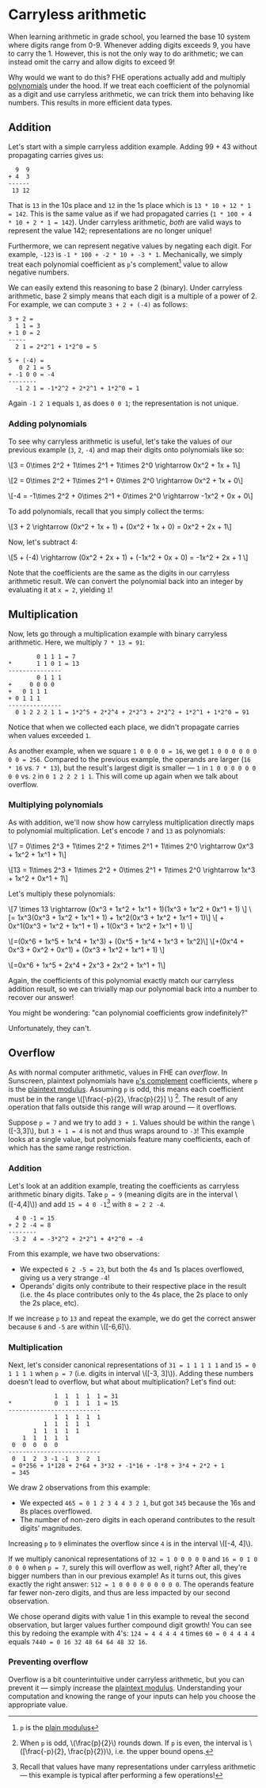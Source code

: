# Carryless arithmetic

When learning arithmetic in grade school, you learned the base 10 system where digits range from 0-9. Whenever adding digits exceeds 9, you have to carry the 1. However, this is not the only way to do arithmetic; we can instead omit the carry and allow digits to exceed 9!

Why would we want to do this? FHE operations actually add and multiply [polynomials](../intro/why.md) under the hood. If we treat each coefficient of the polynomial as a digit and use carryless arithmetic, we can trick them into behaving like numbers. This results in more efficient data types.

## Addition
Let's start with a simple carryless addition example. Adding 99 + 43 without propagating carries gives us:
```text
  9  9
+ 4  3
------
 13 12
```

That is `13` in the 10s place and `12` in the 1s place which is `13 * 10 + 12 * 1 = 142`. This is the same value as if we had propagated carries (`1 * 100 + 4 * 10 + 2 * 1 = 142`). Under carryless arithmetic, *both* are valid ways to represent the value 142; representations are no longer unique!

Furthermore, we can represent negative values by negating each digit. For example, `-123` is `-1 * 100 + -2 * 10 + -3 * 1`. Mechanically, we simply treat each polynomial coefficient as `p`'s complement[^1] value to allow negative numbers.

We can easily extend this reasoning to base 2 (binary). Under carryless arithmetic, base 2 simply means that each digit is a multiple of a power of 2. For example, we can compute `3 + 2 + (-4)` as follows:

```text
3 + 2 =
  1 1 = 3
+ 1 0 = 2
-----
  2 1 = 2*2^1 + 1*2^0 = 5

5 + (-4) =
   0 2 1 = 5
+ -1 0 0 = -4
--------
  -1 2 1 = -1*2^2 + 2*2^1 + 1*2^0 = 1 
```

Again `-1 2 1` equals `1`, as does `0 0 1`; the representation is not unique.

[^1]: `p` is the [plain modulus](../advanced/plain_modulus/plain_modulus.md)


### Adding polynomials
To see why carryless arithmetic is useful, let's take the values of our previous example (`3`, `2`, `-4`) and map their digits onto polynomials like so: 

\\[3 = 0\times 2^2 + 1\times 2^1 + 1\times 2^0 \rightarrow 0x^2 + 1x + 1\\]

\\[2 = 0\times 2^2 + 1\times 2^1 + 0\times 2^0 \rightarrow 0x^2 + 1x + 0\\]

\\[-4 = -1\times 2^2 + 0\times 2^1 + 0\times 2^0 \rightarrow -1x^2 + 0x + 0\\]

To add polynomials, recall that you simply collect the terms:

\\[3 + 2 \rightarrow \(0x^2 + 1x + 1\) + \(0x^2 + 1x + 0\) = 0x^2 + 2x + 1\\]

Now, let's subtract 4:

\\[5 + (-4) \rightarrow \(0x^2 + 2x + 1\) + \(-1x^2 + 0x + 0\) = -1x^2 + 2x + 1 \\]

Note that the coefficients are the same as the digits in our carryless arithmetic result. We can convert the polynomial back into an integer by evaluating it at `x = 2`, yielding `1`!

## Multiplication
Now, lets go through a multiplication example with binary carryless arithmetic. Here, we multiply `7 * 13 = 91`:
```text
        0 1 1 1 = 7
*       1 1 0 1 = 13
---------------
        0 1 1 1
+     0 0 0 0
+   0 1 1 1
+ 0 1 1 1
---------------
  0 1 2 2 2 1 1 = 1*2^5 + 2*2^4 + 2*2^3 + 2*2^2 + 1*2^1 + 1*2^0 = 91
```

Notice that when we collected each place, we didn't propagate carries when values exceeded `1`.

As another example, when we square `1 0 0 0 0 = 16`, we get `1 0 0 0 0 0 0 0 0 = 256`. Compared to the previous example, the operands are larger (`16 * 16` vs. `7 * 13`), but the result's largest digit is smaller &mdash; `1` in `1 0 0 0 0 0 0 0 0` vs. `2` in `0 1 2 2 2 1 1`. This will come up again when we talk about overflow.

### Multiplying polynomials
As with addition, we'll now show how carryless multiplication directly maps to polynomial multiplication. Let's encode `7` and `13` as polynomials:

\\[7 = 0\times 2^3 + 1\times 2^2 + 1\times 2^1 + 1\times 2^0 \rightarrow 0x^3 + 1x^2 + 1x^1 + 1\\]

\\[13 = 1\times 2^3 + 1\times 2^2 + 0\times 2^1 + 1\times 2^0 \rightarrow 1x^3 + 1x^2 + 0x^1 + 1\\]

Let's multiply these polynomials:

\\[7 \times 13 \rightarrow \(0x^3 + 1x^2 + 1x^1 + 1\)\(1x^3 + 1x^2 + 0x^1 + 1\) \\]
\\[= 1x^3\(0x^3 + 1x^2 + 1x^1 + 1\) + 1x^2\(0x^3 + 1x^2 + 1x^1 + 1\)\\]
\\[ + 0x^1\(0x^3 + 1x^2 + 1x^1 + 1\) + 1\(0x^3 + 1x^2 + 1x^1 + 1\) \\]

\\[=\(0x^6 + 1x^5 + 1x^4 + 1x^3\) + \(0x^5 + 1x^4 + 1x^3 + 1x^2\)\\]
\\[+\(0x^4 + 0x^3 + 0x^2 + 0x^1\) + \(0x^3 + 1x^2 + 1x^1 + 1\)  \\]

\\[=0x^6 + 1x^5 + 2x^4 + 2x^3 + 2x^2 + 1x^1 + 1\\]

Again, the coefficients of this polynomial exactly match our carryless addition result, so we can trivially map our polynomial back into a number to recover our answer!

You might be wondering: "can polynomial coefficients grow indefinitely?" 

Unfortunately, they can't.

## Overflow
As with normal computer arithmetic, values in FHE can *overflow*. In Sunscreen, plaintext polynomials have [`p`'s complement](https://en.wikipedia.org/wiki/Method_of_complements) coefficients, where `p` is the [plaintext modulus](./plain_modulus/plain_modulus.md). Assuming `p` is odd, this means each coefficient must be in the range \\([\frac{-p}{2}, \frac{p}{2}] \\) [^2]. The result of any operation that falls outside this range will wrap around &mdash; it overflows.

Suppose `p = 7` and we try to add `3 + 1`. Values should be within the range \\([-3,3]\\), but `3 + 1 = 4` is not and thus wraps around to `-3`! This example looks at a single value, but polynomials feature many coefficients, each of which has the same range restriction.

[^2]: When `p` is odd, \\(\frac{p}{2}\\) rounds down. If `p` is even, the interval is \\([\frac{-p}{2}, \frac{p}{2})\\), i.e. the upper bound opens.

### Addition
Let's look at an addition example, treating the coefficients as carryless arithmetic binary digits. Take `p = 9` (meaning digits are in the interval \\([-4,4]\\)) and add `15 = 4 0 -1`[^3] with `8 = 2 2 -4`.

```text
  4 0 -1 = 15
+ 2 2 -4 = 8
--------
 -3 2  4 = -3*2^2 + 2*2^1 + 4*2^0 = -4
```

From this example, we have two observations:
* We expected `6 2 -5 = 23`, but both the 4s and 1s places overflowed, giving us a very strange `-4`!
* Operands' digits only contribute to their respective place in the result (i.e. the 4s place contributes only to the 4s place, the 2s place to only the 2s place, etc).

If we increase `p` to `13` and repeat the example, we do get the correct answer because `6` and `-5` are within \\([-6,6]\\).

[^3]: Recall that values have many representations under carryless arithmetic &mdash; this example is typical after performing a few operations!

### Multiplication
Next, let's consider canonical representations of `31 = 1 1 1 1 1` and `15 = 0 1 1 1 1` when `p = 7` (i.e. digits in interval \\([-3, 3]\\)). Adding these numbers doesn't lead to overflow, but what about multiplication? Let's find out:

```text
             1  1  1  1  1 = 31
*            0  1  1  1  1 = 15
--------------------------
             1  1  1  1  1
          1  1  1  1  1
       1  1  1  1  1
    1  1  1  1  1
 0  0  0  0  0
--------------------------
 0  1  2  3 -1 -1  3  2  1
 = 0*256 + 1*128 + 2*64 + 3*32 + -1*16 + -1*8 + 3*4 + 2*2 + 1
 = 345
```

We draw 2 observations from this example:
* We expected `465 = 0 1 2 3 4 4 3 2 1`, but got `345` because the 16s and 8s places overflowed.
* The number of non-zero digits in each operand contributes to the result digits' magnitudes.

Increasing `p` to `9` eliminates the overflow since `4` is in the interval \\([-4, 4]\\).

If we multiply canonical representations of `32 = 1 0 0 0 0 0` and `16 = 0 1 0 0 0 0` when `p = 7`, surely this will overflow as well, right? After all, they're bigger numbers than in our previous example! As it turns out, this gives exactly the right answer: `512 = 1 0 0 0 0 0 0 0 0 0`. The operands feature far fewer non-zero digits, and thus are less impacted by our second observation.

We chose operand digits with value 1 in this example to reveal the second observation, but larger values further compound digit growth! You can see this by redoing the example with 4's: `124 = 4 4 4 4 4` times `60 = 0 4 4 4 4` equals `7440 = 0 16 32 48 64 64 48 32 16`.

### Preventing overflow
Overflow is a bit counterintuitive under carryless arithmetic, but you can prevent it &mdash; simply increase the [plaintext modulus](./plain_modulus/plain_modulus.md). Understanding your computation and knowing the range of your inputs can help you choose the appropriate value.
